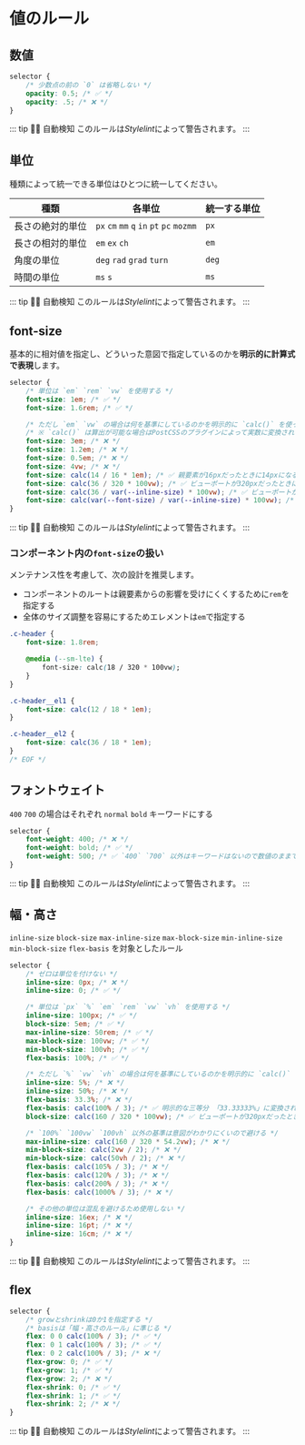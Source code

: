 # 値のルール

## 数値

<!-- prettier-ignore-start -->
```css
selector {
	/* 少数点の前の `0` は省略しない */
	opacity: 0.5; /* ✅ */
	opacity: .5; /* ❌ */
}
```
<!-- prettier-ignore-end -->

::: tip 👮‍♀️ 自動検知
このルールは*Stylelint*によって警告されます。
:::

## 単位

種類によって統一できる単位はひとつに統一してください。

| 種類             | 各単位                                    | 統一する単位 |
| ---------------- | ----------------------------------------- | ------------ |
| 長さの絶対的単位 | `px` `cm` `mm` `q` `in` `pt` `pc` `mozmm` | `px`         |
| 長さの相対的単位 | `em` `ex` `ch`                            | `em`         |
| 角度の単位       | `deg` `rad` `grad` `turn`                 | `deg`        |
| 時間の単位       | `ms` `s`                                  | `ms`         |

::: tip 👮‍♀️ 自動検知
このルールは*Stylelint*によって警告されます。
:::

## font-size

基本的に相対値を指定し、どういった意図で指定しているのかを**明示的に計算式で表現**します。

<!-- prettier-ignore-start -->
```css
selector {
	/* 単位は `em` `rem` `vw` を使用する */
	font-size: 1em; /* ✅ */
	font-size: 1.6rem; /* ✅ */

	/* ただし `em` `vw` の場合は何を基準にしているのかを明示的に `calc()` を使って指定する */
	/* ※ `calc()` は算出が可能な場合はPostCSSのプラグインによって実数に変換される */
	font-size: 3em; /* ❌ */
	font-size: 1.2em; /* ❌ */
	font-size: 0.5em; /* ❌ */
	font-size: 4vw; /* ❌ */
	font-size: calc(14 / 16 * 1em); /* ✅ 親要素が16pxだったときに14pxになる相対値を表わす 「.875em」に変換される */
	font-size: calc(36 / 320 * 100vw); /* ✅ ビューポートが320pxだったときに35pxになるvw値を表わす 「11.25vw」に変換される */
	font-size: calc(36 / var(--inline-size) * 100vw); /* ✅ ビューポートが変数--inline-sizeだったときに35pxになるvw値を表わす 値は--inline-sizeの内容によって変化する */
	font-size: calc(var(--font-size) / var(--inline-size) * 100vw); /* ✅ ビューポートが変数--inline-sizeだったときに--font-sizeになるvw値を表わす 値は--inline-sizeと--font-sizeの内容によって変化する */
}
```
<!-- prettier-ignore-end -->

::: tip 👮‍♀️ 自動検知
このルールは*Stylelint*によって警告されます。
:::

### コンポーネント内の`font-size`の扱い

メンテナンス性を考慮して、次の設計を推奨します。

- コンポーネントのルートは親要素からの影響を受けにくくするために`rem`を指定する
- 全体のサイズ調整を容易にするためエレメントは`em`で指定する

```css
.c-header {
	font-size: 1.8rem;

	@media (--sm-lte) {
		font-size: calc(18 / 320 * 100vw);
	}
}

.c-header__el1 {
	font-size: calc(12 / 18 * 1em);
}

.c-header__el2 {
	font-size: calc(36 / 18 * 1em);
}
/* EOF */
```

## フォントウェイト

`400` `700` の場合はそれぞれ `normal` `bold` キーワードにする

```css
selector {
	font-weight: 400; /* ❌ */
	font-weight: bold; /* ✅ */
	font-weight: 500; /* ✅ `400` `700` 以外はキーワードはないので数値のままでよい */
}
```

::: tip 👮‍♀️ 自動検知
このルールは*Stylelint*によって警告されます。
:::

## 幅・高さ

`inline-size` `block-size` `max-inline-size` `max-block-size` `min-inline-size` `min-block-size` `flex-basis` を対象としたルール

<!-- prettier-ignore-start -->
```css
selector {
	/* ゼロは単位を付けない */
	inline-size: 0px; /* ❌ */
	inline-size: 0; /* ✅ */

	/* 単位は `px` `%` `em` `rem` `vw` `vh` を使用する */
	inline-size: 100px; /* ✅ */
	block-size: 5em; /* ✅ */
	max-inline-size: 50rem; /* ✅ */
	max-block-size: 100vw; /* ✅ */
	min-block-size: 100vh; /* ✅ */
	flex-basis: 100%; /* ✅ */

	/* ただし `%` `vw` `vh` の場合は何を基準にしているのかを明示的に `calc()` を使って指定する */
	inline-size: 5%; /* ❌ */
	inline-size: 50%; /* ❌ */
	flex-basis: 33.3%; /* ❌ */
	flex-basis: calc(100% / 3); /* ✅ 明示的な三等分 「33.33333%」に変換されます */
	block-size: calc(160 / 320 * 100vw); /* ✅ ビューポートが320pxだったときに160pxになるvw値を表わす 「50vw」に変換される */

	/* `100%` `100vw` `100vh` 以外の基準は意図がわかりにくいので避ける */
	max-inline-size: calc(160 / 320 * 54.2vw); /* ❌ */
	min-block-size: calc(2vw / 2); /* ❌ */
	min-block-size: calc(50vh / 2); /* ❌ */
	flex-basis: calc(105% / 3); /* ❌ */
	flex-basis: calc(120% / 3); /* ❌ */
	flex-basis: calc(200% / 3); /* ❌ */
	flex-basis: calc(1000% / 3); /* ❌ */

	/* その他の単位は混乱を避けるため使用しない */
	inline-size: 16ex; /* ❌ */
	inline-size: 16pt; /* ❌ */
	inline-size: 16cm; /* ❌ */
}
```
<!-- prettier-ignore-end -->

::: tip 👮‍♀️ 自動検知
このルールは*Stylelint*によって警告されます。
:::

## flex

```css
selector {
	/* growとshrinkは0か1を指定する */
	/* basisは「幅・高さのルール」に準じる */
	flex: 0 0 calc(100% / 3); /* ✅ */
	flex: 0 1 calc(100% / 3); /* ✅ */
	flex: 0 2 calc(100% / 3); /* ❌ */
	flex-grow: 0; /* ✅ */
	flex-grow: 1; /* ✅ */
	flex-grow: 2; /* ❌ */
	flex-shrink: 0; /* ✅ */
	flex-shrink: 1; /* ✅ */
	flex-shrink: 2; /* ❌ */
}
```

::: tip 👮‍♀️ 自動検知
このルールは*Stylelint*によって警告されます。
:::
